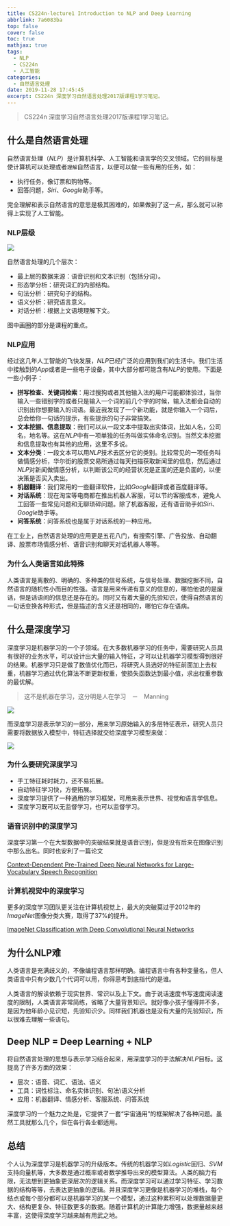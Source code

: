 ```yaml
---
title: CS224n-lecture1 Introduction to NLP and Deep Learning
abbrlink: 7a6083ba
top: false
cover: false
toc: true
mathjax: true
tags:
  - NLP
  - CS224n
  - 人工智能
categories:
  - 自然语言处理
date: 2019-11-28 17:45:45
excerpt: CS224n 深度学习自然语言处理2017版课程1学习笔记。
---
```


> CS224n 深度学习自然语言处理2017版课程1学习笔记。

## 什么是自然语言处理

自然语言处理$（NLP）$是计算机科学、人工智能和语言学的交叉领域。它的目标是使计算机可以处理或者`理解`自然语言，以便可以做一些有用的任务，如：

* 执行任务，像订票和购物等。
* 回答问题，$Siri$、$Google$助手等。

完全理解和表示自然语言的意思是极其困难的，如果做到了这一点，那么就可以称得上实现了人工智能。

### NLP层级

![](https://cdn.jsdelivr.net/gh/hiyoung123/CDN/img/img_cs224n_17_lec1_nlp_level.png)

自然语言处理的几个层次：

* 最上层的数据来源：语音识别和文本识别（包括分词）。
* 形态学分析：研究词汇的内部结构。
* 句法分析：研究句子的结构。
* 语义分析：研究语言意义。
* 对话分析：根据上文语境理解下文。

图中画圈的部分是课程的重点。

### NLP应用

经过这几年人工智能的飞快发展，$NLP$已经广泛的应用到我们的生活中。我们生活中接触到的$App$或者是一些电子设备，其中大部分都可能含有$NLP$的使用。下面是一些小例子：

* **拼写检查、关键词检索**：用过搜狗或者其他输入法的用户可能都体验过，当你输入一些错别字的或者只是输入一个词的前几个字的时候，输入法都会自动的识别出你想要输入的词语。最近我发现了一个新功能，就是你输入一个词后，总会给你一句话的提示，有些提示的句子非常搞笑。
* **文本挖掘、信息提取**：我们可以从一段文本中提取出实体词，比如人名，公司名，地名等。这在$NLP$中有一项单独的任务叫做实体命名识别。当然文本挖掘和信息提取也有其他的应用，这里不多说。
* **文本分类**：一段文本可以用$NLP$技术去区分它的类别。比较常见的一项任务叫做情感分析，华尔街的股票交易所通过每天扫描获取新闻里的信息，然后通过$NLP$对新闻做情感分析，以判断该公司的经营状况是正面的还是负面的，以便决策是否买入卖出。
* **机器翻译**：我们常用的一些翻译软件，比如$Google$翻译或者百度翻译等。
* **对话系统**：现在淘宝等电商都在推出机器人客服，可以节约客服成本，避免人工回答一些常见问题和无聊琐碎问题。除了机器客服，还有语音助手如$Siri$、$Google$助手等。
* **问答系统**：问答系统也是属于对话系统的一种应用。

在工业上，自然语言处理的应用更是五花八门，有搜索引擎、广告投放、自动翻译、股票市场情感分析、语音识别和聊天对话机器人等等。

### 为什么人类语言如此特殊

人类语言是离散的、明确的、多种类的信号系统，与信号处理、数据挖掘不同，自然语言的随机性小而目的性强。语言是用来传递有意义的信息的，哪怕他说的是废话，但是话语间的信息还是存在的。同时又有着大量的先验知识，使得自然语言的一句话变换各种形式，但是描述的含义还是相同的，哪怕它存在语病。

## 什么是深度学习

深度学习是机器学习的一个子领域。在大多数机器学习的任务中，需要研究人员具有很好的业务水平，可以设计出大量的输入特征，才可以让机器学习模型得到很好的结果。机器学习只是做了数值优化而已，将研究人员选好的特征前面加上去权重，机器学习通过优化算法不断更新权重，使损失函数达到最小值，求出权重参数的最优解。

> 这不是机器在学习，这分明是人在学习　－　Manning

![](https://cdn.jsdelivr.net/gh/hiyoung123/CDN/img/img_cs22n_17_lec1_ml_vs_dl.png)

而深度学习是表示学习的一部分，用来学习原始输入的多层特征表示，研究人员只需要将数据放入模型中，特征选择就交给深度学习模型来做：

![](https://cdn.jsdelivr.net/gh/hiyoung123/CDN/img/img_cs224n_17_lec1_dl.png)

### 为什么要研究深度学习

* 手工特征耗时耗力，还不易拓展。
* 自动特征学习快，方便拓展。
* 深度学习提供了一种通用的学习框架，可用来表示世界、视觉和语言学信息。
* 深度学习既可以无监督学习，也可以监督学习。

### 语音识别中的深度学习

深度学习第一个在大型数据中的突破结果就是语音识别，但是没有后来在图像识别中那么出名。同时也安利了一篇论文

[Context-Dependent Pre-Trained Deep Neural Networks for Large-Vocabulary Speech Recognition](https://ieeexplore.ieee.org/document/5740583?part=1)

### 计算机视觉中的深度学习

更多的深度学习团队更关注在计算机视觉上，最大的突破莫过于2012年的$ImageNet$图像分类大赛，取得了37%的提升。

[ImageNet Classification with Deep Convolutional Neural Networks](http://papers.nips.cc/paper/4824-imagenet-classification-with-deep-convolutional-neural-networks.pdf)



## 为什么NLP难

人类语言是充满歧义的，不像编程语言那样明确。编程语言中有各种变量名，但人类语言中只有少数几个代词可以用，你得思考到底指代的是谁。

人类语言的解读依赖于现实世界、常识以及上下文。由于说话速度书写速度阅读速度的限制，人类语言非常简练，省略了大量背景知识。就好像小孩子懂得并不多，是因为他年龄小见识短，先验知识少。同样我们机器也是没有大量的先验知识，所以很难去理解一些语句。



## Deep NLP = Deep Learning + NLP

将自然语言处理的思想与表示学习结合起来，用深度学习的手法解决$NLP$目标。这提高了许多方面的效果：

* 层次：语音、词汇、语法、语义
* 工具：词性标注、命名实体识别、句法\语义分析
* 应用：机器翻译、情感分析、客服系统、问答系统

深度学习的一个魅力之处是，它提供了一套“宇宙通用”的框架解决了各种问题。虽然工具就那么几个，但在各行各业都适用。



## 总结

个人认为深度学习是机器学习的升级版本。传统的机器学习如$Logistic$回归、$SVM$支持向量机等，大多数是通过概率或者数学推导出来的模型算法。人类的脑力有限，无法想到更抽象更深层次的逻辑关系。而深度学习可以通过学习特征、学习数据的结构等等，去表达更抽象的逻辑。并且深度学习更像是机器学习的堆栈，每个结点或每个部分都可以是机器学习的某一个模型，通过这种累积可以处理数据量更大、结构更复杂、特征数更多的数据。随着计算机的计算能力增强，数据量越来越丰富，这使得深度学习越来越有用武之地。

